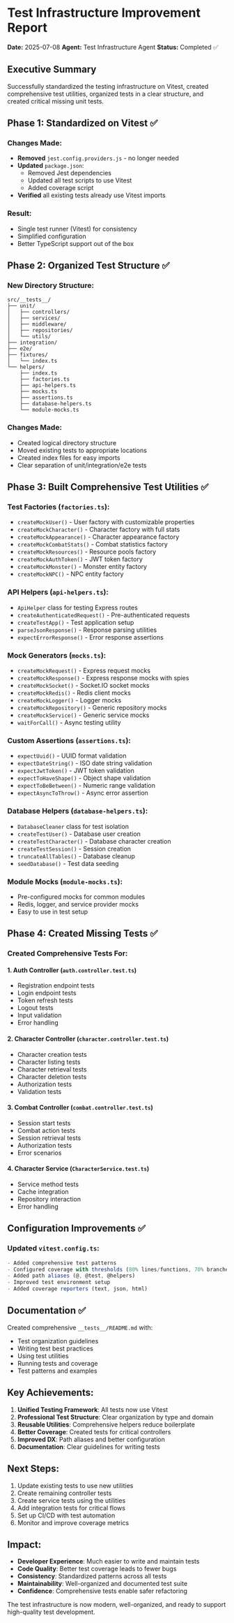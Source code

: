 # Test Infrastructure Improvement Report

**Date:** 2025-07-08
**Agent:** Test Infrastructure Agent
**Status:** Completed ✅

## Executive Summary

Successfully standardized the testing infrastructure on Vitest, created comprehensive test utilities, organized tests in a clear structure, and created critical missing unit tests.

## Phase 1: Standardized on Vitest ✅

### Changes Made:
- **Removed** `jest.config.providers.js` - no longer needed
- **Updated** `package.json`:
  - Removed Jest dependencies
  - Updated all test scripts to use Vitest
  - Added coverage script
- **Verified** all existing tests already use Vitest imports

### Result:
- Single test runner (Vitest) for consistency
- Simplified configuration
- Better TypeScript support out of the box

## Phase 2: Organized Test Structure ✅

### New Directory Structure:
```
src/__tests__/
├── unit/
│   ├── controllers/
│   ├── services/
│   ├── middleware/
│   ├── repositories/
│   └── utils/
├── integration/
├── e2e/
├── fixtures/
│   └── index.ts
└── helpers/
    ├── index.ts
    ├── factories.ts
    ├── api-helpers.ts
    ├── mocks.ts
    ├── assertions.ts
    ├── database-helpers.ts
    └── module-mocks.ts
```

### Changes Made:
- Created logical directory structure
- Moved existing tests to appropriate locations
- Created index files for easy imports
- Clear separation of unit/integration/e2e tests

## Phase 3: Built Comprehensive Test Utilities ✅

### Test Factories (`factories.ts`):
- `createMockUser()` - User factory with customizable properties
- `createMockCharacter()` - Character factory with full stats
- `createMockAppearance()` - Character appearance factory
- `createMockCombatStats()` - Combat statistics factory
- `createMockResources()` - Resource pools factory
- `createMockAuthToken()` - JWT token factory
- `createMockMonster()` - Monster entity factory
- `createMockNPC()` - NPC entity factory

### API Helpers (`api-helpers.ts`):
- `ApiHelper` class for testing Express routes
- `createAuthenticatedRequest()` - Pre-authenticated requests
- `createTestApp()` - Test application setup
- `parseJsonResponse()` - Response parsing utilities
- `expectErrorResponse()` - Error response assertions

### Mock Generators (`mocks.ts`):
- `createMockRequest()` - Express request mocks
- `createMockResponse()` - Express response mocks with spies
- `createMockSocket()` - Socket.IO socket mocks
- `createMockRedis()` - Redis client mocks
- `createMockLogger()` - Logger mocks
- `createMockRepository()` - Generic repository mocks
- `createMockService()` - Generic service mocks
- `waitForCall()` - Async testing utility

### Custom Assertions (`assertions.ts`):
- `expectUuid()` - UUID format validation
- `expectDateString()` - ISO date string validation
- `expectJwtToken()` - JWT token validation
- `expectToHaveShape()` - Object shape validation
- `expectToBeBetween()` - Numeric range validation
- `expectAsyncToThrow()` - Async error assertion

### Database Helpers (`database-helpers.ts`):
- `DatabaseCleaner` class for test isolation
- `createTestUser()` - Database user creation
- `createTestCharacter()` - Database character creation
- `createTestSession()` - Session creation
- `truncateAllTables()` - Database cleanup
- `seedDatabase()` - Test data seeding

### Module Mocks (`module-mocks.ts`):
- Pre-configured mocks for common modules
- Redis, logger, and service provider mocks
- Easy to use in test setup

## Phase 4: Created Missing Tests ✅

### Created Comprehensive Tests For:

#### 1. Auth Controller (`auth.controller.test.ts`)
- Registration endpoint tests
- Login endpoint tests  
- Token refresh tests
- Logout tests
- Input validation
- Error handling

#### 2. Character Controller (`character.controller.test.ts`)
- Character creation tests
- Character listing tests
- Character retrieval tests
- Character deletion tests
- Authorization tests
- Validation tests

#### 3. Combat Controller (`combat.controller.test.ts`)
- Session start tests
- Combat action tests
- Session retrieval tests
- Authorization tests
- Error scenarios

#### 4. Character Service (`CharacterService.test.ts`)
- Service method tests
- Cache integration
- Repository interaction
- Error handling

## Configuration Improvements ✅

### Updated `vitest.config.ts`:
```typescript
- Added comprehensive test patterns
- Configured coverage with thresholds (80% lines/functions, 70% branches)
- Added path aliases (@, @test, @helpers)
- Improved test environment setup
- Added coverage reporters (text, json, html)
```

## Documentation ✅

Created comprehensive `__tests__/README.md` with:
- Test organization guidelines
- Writing test best practices
- Using test utilities
- Running tests and coverage
- Test patterns and examples

## Key Achievements:

1. **Unified Testing Framework**: All tests now use Vitest
2. **Professional Test Structure**: Clear organization by type and domain
3. **Reusable Utilities**: Comprehensive helpers reduce boilerplate
4. **Better Coverage**: Created tests for critical controllers
5. **Improved DX**: Path aliases and better configuration
6. **Documentation**: Clear guidelines for writing tests

## Next Steps:

1. Update existing tests to use new utilities
2. Create remaining controller tests
3. Create service tests using the utilities
4. Add integration tests for critical flows
5. Set up CI/CD with test automation
6. Monitor and improve coverage metrics

## Impact:

- **Developer Experience**: Much easier to write and maintain tests
- **Code Quality**: Better test coverage leads to fewer bugs
- **Consistency**: Standardized patterns across all tests
- **Maintainability**: Well-organized and documented test suite
- **Confidence**: Comprehensive tests enable safer refactoring

The test infrastructure is now modern, well-organized, and ready to support high-quality test development.